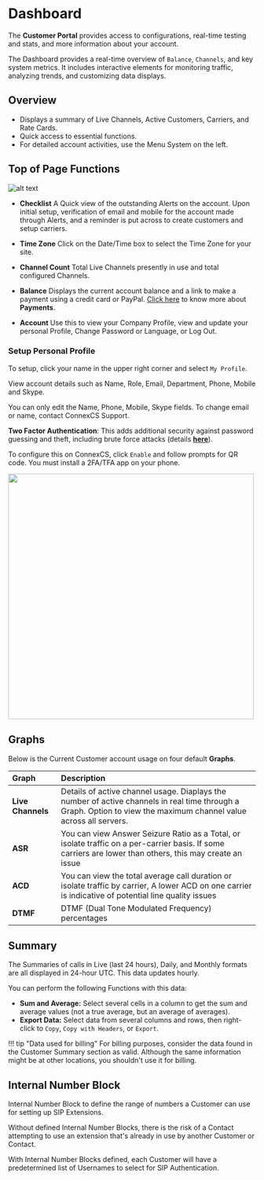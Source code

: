 # Dashboard

The **Customer Portal** provides access to configurations, real-time testing and stats, and more information about your account.

The Dashboard provides a real-time overview of `Balance`, `Channels`, and key system metrics. It includes interactive elements for monitoring traffic, analyzing trends, and customizing data displays.

## Overview

+ Displays a summary of Live Channels, Active Customers, Carriers, and Rate Cards.
+ Quick access to essential functions.
+ For detailed account activities, use the Menu System on the left.

## Top of Page Functions

![alt text][cp-dash]

+ **Checklist** A Quick view of the outstanding Alerts on the account. Upon initial setup, verification of email and mobile for the account made through Alerts, and a reminder is put across to create customers and setup carriers.

+ **Time Zone** Click on the Date/Time box to select the Time Zone for your site.

+ **Channel Count** Total Live Channels presently in use and total configured Channels.

+ **Balance** Displays the current account balance and a link to make a payment using a credit card or PayPal. [Click here](https://docs.connexcs.com/customer-portal/cp-payment/) to know more about **Payments**.

+ **Account** Use this to view your Company Profile, view and update your personal Profile, Change Password or Language, or Log Out.

### Setup Personal Profile

To setup, click your name in the upper right corner and select `My Profile`.

View account details such as Name, Role, Email, Department, Phone, Mobile and Skype.

You can only edit the Name, Phone, Mobile, Skype fields. To change email or name, contact ConnexCS Support.

**Two Factor Authentication**: This adds additional security against password guessing and theft, including brute force attacks (details [**here**](https://www.ncsc.gov.uk/guidance/multi-factor-authentication-online-services)).

To configure this on ConnexCS, click `Enable` and follow prompts for QR code. You must install a 2FA/TFA app on your phone.

<img src= "/customer-portal/img/profile.png" width= "500">

## Graphs

Below is the Current Customer account usage on four default **Graphs**.

|Graph|Description |
|:----|:-----------|
|**Live Channels**|Details of active channel usage. Diaplays the number of active channels in real time through a Graph. Option to view the maximum channel value across all servers.|
|**ASR**|You can view Answer Seizure Ratio as a Total, or isolate traffic on a per-carrier basis. If some carriers are lower than others, this may create an issue|
|**ACD**|You can view the total average call duration or isolate traffic by carrier, A lower ACD on one carrier is indicative of potential line quality issues|
|**DTMF**|DTMF (Dual Tone Modulated Frequency) percentages|

## Summary

The Summaries of calls in Live (last 24 hours), Daily, and Monthly formats are all displayed in 24-hour UTC. This data updates hourly.

You can perform the following Functions with this data:

+ **Sum and Average:** Select several cells in a column to get the sum and average values (not a true average, but an average of averages).
+ **Export Data:** Select data from several columns and rows, then right-click to `Copy`, `Copy with Headers`, or `Export`.

!!! tip "Data used for billing"
     For billing purposes, consider the data found in the Customer Summary section as valid. Although the same information might be at other locations, you shouldn't use it for billing.

[cp-dash]: /customer-portal/img/cp-dash.png "Top of Page"

## Internal Number Block

Internal Number Block to define the range of numbers a Customer can use for setting up SIP Extensions.

Without defined Internal Number Blocks, there is the risk of a Contact attempting to use an extension that's already in use by another Customer or Contact.

With Internal Number Blocks defined, each Customer will have a predetermined list of Usernames to select for SIP Authentication.
